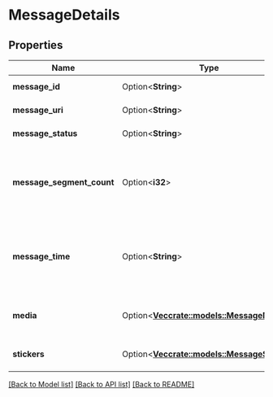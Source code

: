# MessageDetails

## Properties

Name | Type | Description | Notes
------------ | ------------- | ------------- | -------------
**message_id** | Option<**String**> | UUID identifying the message media. | [optional]
**message_uri** | Option<**String**> | A URI for this message entity. | [optional]
**message_status** | Option<**String**> | Indicates the delivery status of the message. | [optional]
**message_segment_count** | Option<**i32**> | The message segment count, greater than 1 if the message content was split into multiple parts for this message type, e.g. SMS character limits. | [optional]
**message_time** | Option<**String**> | The time when the message was sent or received. Date time is represented as an ISO-8601 string. For example: yyyy-MM-ddTHH:mm:ss[.mmm]Z | [optional]
**media** | Option<[**Vec<crate::models::MessageMedia>**](MessageMedia.md)> | The media (images, files, etc) associated with this message, if any | [optional]
**stickers** | Option<[**Vec<crate::models::MessageSticker>**](MessageSticker.md)> | One or more stickers associated with this message, if any | [optional]

[[Back to Model list]](../README.md#documentation-for-models) [[Back to API list]](../README.md#documentation-for-api-endpoints) [[Back to README]](../README.md)


